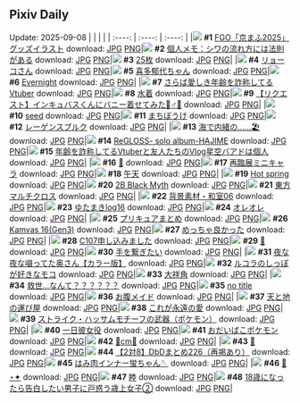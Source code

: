 ## Pixiv Daily
Update: 2025-09-08
|      |      |      |
| :----: | :----: | :----: |
|![](https://pixiv.microyu.workers.dev/c/240x480/img-master/img/2025/09/06/00/07/27/134754041_p0_master1200.jpg) **#1** [FGO「京まふ2025」グッズイラスト](https://www.pixiv.net/artworks/134754041) download: [JPG](https://pixiv.microyu.workers.dev/img-original/img/2025/09/06/00/07/27/134754041_p0.jpg) [PNG](https://pixiv.microyu.workers.dev/img-original/img/2025/09/06/00/07/27/134754041_p0.png)|![](https://pixiv.microyu.workers.dev/c/240x480/img-master/img/2025/09/06/06/00/10/134761605_p0_master1200.jpg) **#2** [個人メモ：シワの流れ方には法則がある](https://www.pixiv.net/artworks/134761605) download: [JPG](https://pixiv.microyu.workers.dev/img-original/img/2025/09/06/06/00/10/134761605_p0.jpg) [PNG](https://pixiv.microyu.workers.dev/img-original/img/2025/09/06/06/00/10/134761605_p0.png)|![](https://pixiv.microyu.workers.dev/c/240x480/img-master/img/2025/09/06/20/20/36/134784615_p0_master1200.jpg) **#3** [25枚](https://www.pixiv.net/artworks/134784615) download: [JPG](https://pixiv.microyu.workers.dev/img-original/img/2025/09/06/20/20/36/134784615_p0.jpg) [PNG](https://pixiv.microyu.workers.dev/img-original/img/2025/09/06/20/20/36/134784615_p0.png)|
|![](https://pixiv.microyu.workers.dev/c/240x480/img-master/img/2025/09/06/00/11/57/134754256_p0_master1200.jpg) **#4** [リョーコさん](https://www.pixiv.net/artworks/134754256) download: [JPG](https://pixiv.microyu.workers.dev/img-original/img/2025/09/06/00/11/57/134754256_p0.jpg) [PNG](https://pixiv.microyu.workers.dev/img-original/img/2025/09/06/00/11/57/134754256_p0.png)|![](https://pixiv.microyu.workers.dev/c/240x480/img-master/img/2025/09/06/00/02/19/134753679_p0_master1200.jpg) **#5** [喜多郁代ちゃん](https://www.pixiv.net/artworks/134753679) download: [JPG](https://pixiv.microyu.workers.dev/img-original/img/2025/09/06/00/02/19/134753679_p0.jpg) [PNG](https://pixiv.microyu.workers.dev/img-original/img/2025/09/06/00/02/19/134753679_p0.png)|![](https://pixiv.microyu.workers.dev/c/240x480/img-master/img/2025/09/06/00/11/45/134754242_p0_master1200.jpg) **#6** [Evernight](https://www.pixiv.net/artworks/134754242) download: [JPG](https://pixiv.microyu.workers.dev/img-original/img/2025/09/06/00/11/45/134754242_p0.jpg) [PNG](https://pixiv.microyu.workers.dev/img-original/img/2025/09/06/00/11/45/134754242_p0.png)|
|![](https://pixiv.microyu.workers.dev/c/240x480/img-master/img/2025/09/06/21/45/35/134788579_p0_master1200.jpg) **#7** [さらば愛しき年齢を詐称してるVtuber](https://www.pixiv.net/artworks/134788579) download: [JPG](https://pixiv.microyu.workers.dev/img-original/img/2025/09/06/21/45/35/134788579_p0.jpg) [PNG](https://pixiv.microyu.workers.dev/img-original/img/2025/09/06/21/45/35/134788579_p0.png)|![](https://pixiv.microyu.workers.dev/c/240x480/img-master/img/2025/09/06/00/00/54/134753470_p0_master1200.jpg) **#8** [水着](https://www.pixiv.net/artworks/134753470) download: [JPG](https://pixiv.microyu.workers.dev/img-original/img/2025/09/06/00/00/54/134753470_p0.jpg) [PNG](https://pixiv.microyu.workers.dev/img-original/img/2025/09/06/00/00/54/134753470_p0.png)|![](https://pixiv.microyu.workers.dev/c/240x480/img-master/img/2025/09/07/00/00/25/134794815_p0_master1200.jpg) **#9** [【リクエスト】インキュバスくんにバニー着せてみた🐰♂🎀](https://www.pixiv.net/artworks/134794815) download: [JPG](https://pixiv.microyu.workers.dev/img-original/img/2025/09/07/00/00/25/134794815_p0.jpg) [PNG](https://pixiv.microyu.workers.dev/img-original/img/2025/09/07/00/00/25/134794815_p0.png)|
|![](https://pixiv.microyu.workers.dev/c/240x480/img-master/img/2025/09/06/00/00/10/134753207_p0_master1200.jpg) **#10** [seed](https://www.pixiv.net/artworks/134753207) download: [JPG](https://pixiv.microyu.workers.dev/img-original/img/2025/09/06/00/00/10/134753207_p0.jpg) [PNG](https://pixiv.microyu.workers.dev/img-original/img/2025/09/06/00/00/10/134753207_p0.png)|![](https://pixiv.microyu.workers.dev/c/240x480/img-master/img/2025/09/06/00/18/16/134754582_p0_master1200.jpg) **#11** [まちぼうけ](https://www.pixiv.net/artworks/134754582) download: [JPG](https://pixiv.microyu.workers.dev/img-original/img/2025/09/06/00/18/16/134754582_p0.jpg) [PNG](https://pixiv.microyu.workers.dev/img-original/img/2025/09/06/00/18/16/134754582_p0.png)|![](https://pixiv.microyu.workers.dev/c/240x480/img-master/img/2025/09/06/00/00/17/134753276_p0_master1200.jpg) **#12** [レーゲンスブルク](https://www.pixiv.net/artworks/134753276) download: [JPG](https://pixiv.microyu.workers.dev/img-original/img/2025/09/06/00/00/17/134753276_p0.jpg) [PNG](https://pixiv.microyu.workers.dev/img-original/img/2025/09/06/00/00/17/134753276_p0.png)|
|![](https://pixiv.microyu.workers.dev/c/240x480/img-master/img/2025/09/07/00/32/29/134796642_p0_master1200.jpg) **#13** [海で内緒の……🏖️](https://www.pixiv.net/artworks/134796642) download: [JPG](https://pixiv.microyu.workers.dev/img-original/img/2025/09/07/00/32/29/134796642_p0.jpg) [PNG](https://pixiv.microyu.workers.dev/img-original/img/2025/09/07/00/32/29/134796642_p0.png)|![](https://pixiv.microyu.workers.dev/c/240x480/img-master/img/2025/09/07/10/35/20/134808767_p0_master1200.jpg) **#14** [ReGLOSS- solo album-HAJIME](https://www.pixiv.net/artworks/134808767) download: [JPG](https://pixiv.microyu.workers.dev/img-original/img/2025/09/07/10/35/20/134808767_p0.jpg) [PNG](https://pixiv.microyu.workers.dev/img-original/img/2025/09/07/10/35/20/134808767_p0.png)|![](https://pixiv.microyu.workers.dev/c/240x480/img-master/img/2025/09/07/21/25/08/134831786_p0_master1200.jpg) **#15** [年齢を詐称してるVtuberと友人たちのVlog星空バアドは個人](https://www.pixiv.net/artworks/134831786) download: [JPG](https://pixiv.microyu.workers.dev/img-original/img/2025/09/07/21/25/08/134831786_p0.jpg) [PNG](https://pixiv.microyu.workers.dev/img-original/img/2025/09/07/21/25/08/134831786_p0.png)|
|![](https://pixiv.microyu.workers.dev/c/240x480/img-master/img/2025/09/06/13/41/49/134758616_p0_master1200.jpg) **#16** [💢](https://www.pixiv.net/artworks/134758616) download: [JPG](https://pixiv.microyu.workers.dev/img-original/img/2025/09/06/13/41/49/134758616_p0.jpg) [PNG](https://pixiv.microyu.workers.dev/img-original/img/2025/09/06/13/41/49/134758616_p0.png)|![](https://pixiv.microyu.workers.dev/c/240x480/img-master/img/2025/09/06/00/00/04/134753157_p0_master1200.jpg) **#17** [再臨展ミニキャラ](https://www.pixiv.net/artworks/134753157) download: [JPG](https://pixiv.microyu.workers.dev/img-original/img/2025/09/06/00/00/04/134753157_p0.jpg) [PNG](https://pixiv.microyu.workers.dev/img-original/img/2025/09/06/00/00/04/134753157_p0.png)|![](https://pixiv.microyu.workers.dev/c/240x480/img-master/img/2025/09/06/00/00/32/134753367_p0_master1200.jpg) **#18** [午天](https://www.pixiv.net/artworks/134753367) download: [JPG](https://pixiv.microyu.workers.dev/img-original/img/2025/09/06/00/00/32/134753367_p0.jpg) [PNG](https://pixiv.microyu.workers.dev/img-original/img/2025/09/06/00/00/32/134753367_p0.png)|
|![](https://pixiv.microyu.workers.dev/c/240x480/img-master/img/2025/09/07/01/07/13/134797939_p0_master1200.jpg) **#19** [Hot spring](https://www.pixiv.net/artworks/134797939) download: [JPG](https://pixiv.microyu.workers.dev/img-original/img/2025/09/07/01/07/13/134797939_p0.jpg) [PNG](https://pixiv.microyu.workers.dev/img-original/img/2025/09/07/01/07/13/134797939_p0.png)|![](https://pixiv.microyu.workers.dev/c/240x480/img-master/img/2025/09/06/13/13/56/134770976_p0_master1200.jpg) **#20** [2B Black Myth](https://www.pixiv.net/artworks/134770976) download: [JPG](https://pixiv.microyu.workers.dev/img-original/img/2025/09/06/13/13/56/134770976_p0.jpg) [PNG](https://pixiv.microyu.workers.dev/img-original/img/2025/09/06/13/13/56/134770976_p0.png)|![](https://pixiv.microyu.workers.dev/c/240x480/img-master/img/2025/09/06/00/00/17/134753275_p0_master1200.jpg) **#21** [東方マルチクロス](https://www.pixiv.net/artworks/134753275) download: [JPG](https://pixiv.microyu.workers.dev/img-original/img/2025/09/06/00/00/17/134753275_p0.jpg) [PNG](https://pixiv.microyu.workers.dev/img-original/img/2025/09/06/00/00/17/134753275_p0.png)|
|![](https://pixiv.microyu.workers.dev/c/240x480/img-master/img/2025/09/07/06/00/14/134803459_p0_master1200.jpg) **#22** [背景素材・和室06](https://www.pixiv.net/artworks/134803459) download: [JPG](https://pixiv.microyu.workers.dev/img-original/img/2025/09/07/06/00/14/134803459_p0.jpg) [PNG](https://pixiv.microyu.workers.dev/img-original/img/2025/09/07/06/00/14/134803459_p0.png)|![](https://pixiv.microyu.workers.dev/c/240x480/img-master/img/2025/09/07/12/59/39/134813017_p0_master1200.jpg) **#23** [ゆたまきlog16](https://www.pixiv.net/artworks/134813017) download: [JPG](https://pixiv.microyu.workers.dev/img-original/img/2025/09/07/12/59/39/134813017_p0.jpg) [PNG](https://pixiv.microyu.workers.dev/img-original/img/2025/09/07/12/59/39/134813017_p0.png)|![](https://pixiv.microyu.workers.dev/c/240x480/img-master/img/2025/09/06/01/00/35/134756187_p0_master1200.jpg) **#24** [オレオレ](https://www.pixiv.net/artworks/134756187) download: [JPG](https://pixiv.microyu.workers.dev/img-original/img/2025/09/06/01/00/35/134756187_p0.jpg) [PNG](https://pixiv.microyu.workers.dev/img-original/img/2025/09/06/01/00/35/134756187_p0.png)|
|![](https://pixiv.microyu.workers.dev/c/240x480/img-master/img/2025/09/06/10/43/12/134766994_p0_master1200.jpg) **#25** [プリキュアまとめ](https://www.pixiv.net/artworks/134766994) download: [JPG](https://pixiv.microyu.workers.dev/img-original/img/2025/09/06/10/43/12/134766994_p0.jpg) [PNG](https://pixiv.microyu.workers.dev/img-original/img/2025/09/06/10/43/12/134766994_p0.png)|![](https://pixiv.microyu.workers.dev/c/240x480/img-master/img/2025/09/07/00/00/03/134794619_p0_master1200.jpg) **#26** [Kamvas 16(Gen3)](https://www.pixiv.net/artworks/134794619) download: [JPG](https://pixiv.microyu.workers.dev/img-original/img/2025/09/07/00/00/03/134794619_p0.jpg) [PNG](https://pixiv.microyu.workers.dev/img-original/img/2025/09/07/00/00/03/134794619_p0.png)|![](https://pixiv.microyu.workers.dev/c/240x480/img-master/img/2025/09/06/00/35/48/134755327_p0_master1200.jpg) **#27** [めっちゃ良かった](https://www.pixiv.net/artworks/134755327) download: [JPG](https://pixiv.microyu.workers.dev/img-original/img/2025/09/06/00/35/48/134755327_p0.jpg) [PNG](https://pixiv.microyu.workers.dev/img-original/img/2025/09/06/00/35/48/134755327_p0.png)|
|![](https://pixiv.microyu.workers.dev/c/240x480/img-master/img/2025/09/06/19/16/06/134782037_p0_master1200.jpg) **#28** [C107申し込みました](https://www.pixiv.net/artworks/134782037) download: [JPG](https://pixiv.microyu.workers.dev/img-original/img/2025/09/06/19/16/06/134782037_p0.jpg) [PNG](https://pixiv.microyu.workers.dev/img-original/img/2025/09/06/19/16/06/134782037_p0.png)|![](https://pixiv.microyu.workers.dev/c/240x480/img-master/img/2025/09/06/12/22/31/134769600_p0_master1200.jpg) **#29** [🍎](https://www.pixiv.net/artworks/134769600) download: [JPG](https://pixiv.microyu.workers.dev/img-original/img/2025/09/06/12/22/31/134769600_p0.jpg) [PNG](https://pixiv.microyu.workers.dev/img-original/img/2025/09/06/12/22/31/134769600_p0.png)|![](https://pixiv.microyu.workers.dev/c/240x480/img-master/img/2025/09/07/00/00/49/134794932_p0_master1200.jpg) **#30** [手を繋ぎたい](https://www.pixiv.net/artworks/134794932) download: [JPG](https://pixiv.microyu.workers.dev/img-original/img/2025/09/07/00/00/49/134794932_p0.jpg) [PNG](https://pixiv.microyu.workers.dev/img-original/img/2025/09/07/00/00/49/134794932_p0.png)|
|![](https://pixiv.microyu.workers.dev/c/240x480/img-master/img/2025/09/06/00/06/43/134753994_p0_master1200.jpg) **#31** [夜な夜な啜ってた奥さん【カラー版】](https://www.pixiv.net/artworks/134753994) download: [JPG](https://pixiv.microyu.workers.dev/img-original/img/2025/09/06/00/06/43/134753994_p0.jpg) [PNG](https://pixiv.microyu.workers.dev/img-original/img/2025/09/06/00/06/43/134753994_p0.png)|![](https://pixiv.microyu.workers.dev/c/240x480/img-master/img/2025/09/07/00/00/37/134794879_p0_master1200.jpg) **#32** [ルコラのしっぽが好きなモコ](https://www.pixiv.net/artworks/134794879) download: [JPG](https://pixiv.microyu.workers.dev/img-original/img/2025/09/07/00/00/37/134794879_p0.jpg) [PNG](https://pixiv.microyu.workers.dev/img-original/img/2025/09/07/00/00/37/134794879_p0.png)|![](https://pixiv.microyu.workers.dev/c/240x480/img-master/img/2025/09/06/14/17/24/134772601_p0_master1200.jpg) **#33** [大祥角](https://www.pixiv.net/artworks/134772601) download: [JPG](https://pixiv.microyu.workers.dev/img-original/img/2025/09/06/14/17/24/134772601_p0.jpg) [PNG](https://pixiv.microyu.workers.dev/img-original/img/2025/09/06/14/17/24/134772601_p0.png)|
|![](https://pixiv.microyu.workers.dev/c/240x480/img-master/img/2025/09/07/02/22/45/134800001_p0_master1200.jpg) **#34** [救世…なんて？？？？？？](https://www.pixiv.net/artworks/134800001) download: [JPG](https://pixiv.microyu.workers.dev/img-original/img/2025/09/07/02/22/45/134800001_p0.jpg) [PNG](https://pixiv.microyu.workers.dev/img-original/img/2025/09/07/02/22/45/134800001_p0.png)|![](https://pixiv.microyu.workers.dev/c/240x480/img-master/img/2025/09/06/21/20/30/134787433_p0_master1200.jpg) **#35** [no title](https://www.pixiv.net/artworks/134787433) download: [JPG](https://pixiv.microyu.workers.dev/img-original/img/2025/09/06/21/20/30/134787433_p0.jpg) [PNG](https://pixiv.microyu.workers.dev/img-original/img/2025/09/06/21/20/30/134787433_p0.png)|![](https://pixiv.microyu.workers.dev/c/240x480/img-master/img/2025/09/06/12/30/03/134769791_p0_master1200.jpg) **#36** [お腹メイド](https://www.pixiv.net/artworks/134769791) download: [JPG](https://pixiv.microyu.workers.dev/img-original/img/2025/09/06/12/30/03/134769791_p0.jpg) [PNG](https://pixiv.microyu.workers.dev/img-original/img/2025/09/06/12/30/03/134769791_p0.png)|
|![](https://pixiv.microyu.workers.dev/c/240x480/img-master/img/2025/09/06/00/00/12/134753233_p0_master1200.jpg) **#37** [天と地の運び屋](https://www.pixiv.net/artworks/134753233) download: [JPG](https://pixiv.microyu.workers.dev/img-original/img/2025/09/06/00/00/12/134753233_p0.jpg) [PNG](https://pixiv.microyu.workers.dev/img-original/img/2025/09/06/00/00/12/134753233_p0.png)|![](https://pixiv.microyu.workers.dev/c/240x480/img-master/img/2025/09/06/19/22/42/134782222_p0_master1200.jpg) **#38** [これが永遠の愛](https://www.pixiv.net/artworks/134782222) download: [JPG](https://pixiv.microyu.workers.dev/img-original/img/2025/09/06/19/22/42/134782222_p0.jpg) [PNG](https://pixiv.microyu.workers.dev/img-original/img/2025/09/06/19/22/42/134782222_p0.png)|![](https://pixiv.microyu.workers.dev/c/240x480/img-master/img/2025/09/07/03/55/41/134788508_p0_master1200.jpg) **#39** [ストライク・ハッサムモチーフの武器（ポケモン）](https://www.pixiv.net/artworks/134788508) download: [JPG](https://pixiv.microyu.workers.dev/img-original/img/2025/09/07/03/55/41/134788508_p0.jpg) [PNG](https://pixiv.microyu.workers.dev/img-original/img/2025/09/07/03/55/41/134788508_p0.png)|
|![](https://pixiv.microyu.workers.dev/c/240x480/img-master/img/2025/09/07/00/00/24/134794807_p0_master1200.jpg) **#40** [一日彼女役](https://www.pixiv.net/artworks/134794807) download: [JPG](https://pixiv.microyu.workers.dev/img-original/img/2025/09/07/00/00/24/134794807_p0.jpg) [PNG](https://pixiv.microyu.workers.dev/img-original/img/2025/09/07/00/00/24/134794807_p0.png)|![](https://pixiv.microyu.workers.dev/c/240x480/img-master/img/2025/09/07/11/26/35/134810046_p0_master1200.jpg) **#41** [おだいばこポケモン](https://www.pixiv.net/artworks/134810046) download: [JPG](https://pixiv.microyu.workers.dev/img-original/img/2025/09/07/11/26/35/134810046_p0.jpg) [PNG](https://pixiv.microyu.workers.dev/img-original/img/2025/09/07/11/26/35/134810046_p0.png)|![](https://pixiv.microyu.workers.dev/c/240x480/img-master/img/2025/09/06/20/24/46/134784783_p0_master1200.jpg) **#42** [🩷cm🩷](https://www.pixiv.net/artworks/134784783) download: [JPG](https://pixiv.microyu.workers.dev/img-original/img/2025/09/06/20/24/46/134784783_p0.jpg) [PNG](https://pixiv.microyu.workers.dev/img-original/img/2025/09/06/20/24/46/134784783_p0.png)|
|![](https://pixiv.microyu.workers.dev/c/240x480/img-master/img/2025/09/06/04/07/14/134760191_p0_master1200.jpg) **#43** [🐰](https://www.pixiv.net/artworks/134760191) download: [JPG](https://pixiv.microyu.workers.dev/img-original/img/2025/09/06/04/07/14/134760191_p0.jpg) [PNG](https://pixiv.microyu.workers.dev/img-original/img/2025/09/06/04/07/14/134760191_p0.png)|![](https://pixiv.microyu.workers.dev/c/240x480/img-master/img/2025/09/06/12/05/25/134769223_p0_master1200.jpg) **#44** [【2対8】DbDまとめ226（再掲あり）](https://www.pixiv.net/artworks/134769223) download: [JPG](https://pixiv.microyu.workers.dev/img-original/img/2025/09/06/12/05/25/134769223_p0.jpg) [PNG](https://pixiv.microyu.workers.dev/img-original/img/2025/09/06/12/05/25/134769223_p0.png)|![](https://pixiv.microyu.workers.dev/c/240x480/img-master/img/2025/09/06/22/10/12/134789796_p0_master1200.jpg) **#45** [はみ肉インナー蛍ちゃん🪡](https://www.pixiv.net/artworks/134789796) download: [JPG](https://pixiv.microyu.workers.dev/img-original/img/2025/09/06/22/10/12/134789796_p0.jpg) [PNG](https://pixiv.microyu.workers.dev/img-original/img/2025/09/06/22/10/12/134789796_p0.png)|
|![](https://pixiv.microyu.workers.dev/c/240x480/img-master/img/2025/09/07/21/36/11/134832392_p0_master1200.jpg) **#46** [🎹⋆✦](https://www.pixiv.net/artworks/134832392) download: [JPG](https://pixiv.microyu.workers.dev/img-original/img/2025/09/07/21/36/11/134832392_p0.jpg) [PNG](https://pixiv.microyu.workers.dev/img-original/img/2025/09/07/21/36/11/134832392_p0.png)|![](https://pixiv.microyu.workers.dev/c/240x480/img-master/img/2025/09/07/12/14/46/134811749_p0_master1200.jpg) **#47** [睦](https://www.pixiv.net/artworks/134811749) download: [JPG](https://pixiv.microyu.workers.dev/img-original/img/2025/09/07/12/14/46/134811749_p0.jpg) [PNG](https://pixiv.microyu.workers.dev/img-original/img/2025/09/07/12/14/46/134811749_p0.png)|![](https://pixiv.microyu.workers.dev/c/240x480/img-master/img/2025/09/07/19/19/12/134825757_p0_master1200.jpg) **#48** [18歳になったら告白したい男子に戸惑う歳上女子②](https://www.pixiv.net/artworks/134825757) download: [JPG](https://pixiv.microyu.workers.dev/img-original/img/2025/09/07/19/19/12/134825757_p0.jpg) [PNG](https://pixiv.microyu.workers.dev/img-original/img/2025/09/07/19/19/12/134825757_p0.png)|
